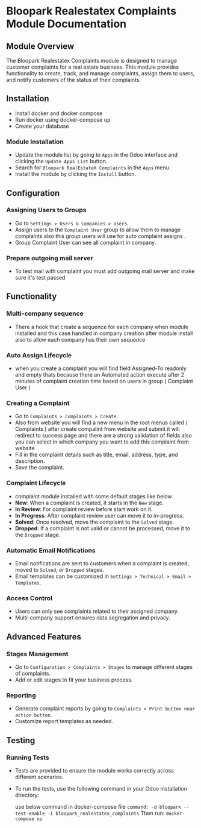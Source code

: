 # Bloopark Realestatex Complaints Module Documentation

## Module Overview

The Bloopark Realestatex Complaints module is designed to manage customer complaints for a real estate business. This module provides functionality to create, track, and manage complaints, assign them to users, and notify customers of the status of their complaints.

## Installation
- Install docker and docker compose
- Run docker using docker-compose up
- Create your database

### Module Installation

- Update the module list by going to `Apps` in the Odoo interface and clicking the `Update Apps List` button.
- Search for `Bloopark RealEstateX Complaints` in the `Apps` menu.
- Install the module by clicking the `Install` button.

## Configuration

### Assigning Users to Groups
- Go to `Settings > Users & Companies > Users`.
- Assign users to the `Complaint User` group to allow them to manage complaints also this group users will use for auto complaint assigns .
- Group Complaint User can see all complaint in company.


### Prepare outgoing mail server

- To test mail with complaint you must add outgoing mail server and make sure it's test passed

## Functionality

### Multi-company sequence

- There a hook that create a sequence for each company when module installed and this case handled in company creation after module install also to allow each company has their own sequence

### Auto Assign Lifecycle

- when you create a complaint you will find field Assigned-To readonly and empty thats because there an Automated action execute after 2 minutes of complaint creation time based on users in group ( Complaint User )

### Creating a Complaint
- Go to `Complaints > Complaints > Create`.
- Also from website you will find a new menu in the root menus called ( Complaints )
after create compalint from website and submit it will redirect to success page and there are a strong validation of fields also you can select in which company you want to add this complaint from website
- Fill in the complaint details such as title, email, address, type, and description.
- Save the complaint.

### Complaint Lifecycle
- complaint module installed with some default stages like below
- **New**: When a complaint is created, it starts in the `New` stage.
- **In Review**: For complaint review before start work on it.
- **In Progress**: After complaint review user can move it to in-progress.
- **Solved**: Once resolved, move the complaint to the `Solved` stage.
- **Dropped**: If a complaint is not valid or cannot be processed, move it to the `Dropped` stage.

### Automatic Email Notifications
- Email notifications are sent to customers when a complaint is created, moved to `Solved`, or `Dropped` stages.
- Email templates can be customized in `Settings > Technical > Email > Templates`.

### Access Control
- Users can only see complaints related to their assigned company.
- Multi-company support ensures data segregation and privacy.

## Advanced Features

### Stages Management
- Go to `Configuration > Complaints > Stages` to manage different stages of complaints.
- Add or edit stages to fit your business process.

### Reporting
- Generate complaint reports by going to `Complaints > Print button near action button`.
- Customize report templates as needed.

## Testing

### Running Tests

- Tests are provided to ensure the module works correctly across different scenarios.
- To run the tests, use the following command in your Odoo installation directory:

  use below command in docker-compose file 
  `command: -d bloopark --test-enable -i bloopark_realestatex_complaints`
  Then run: `docker-compose up`
